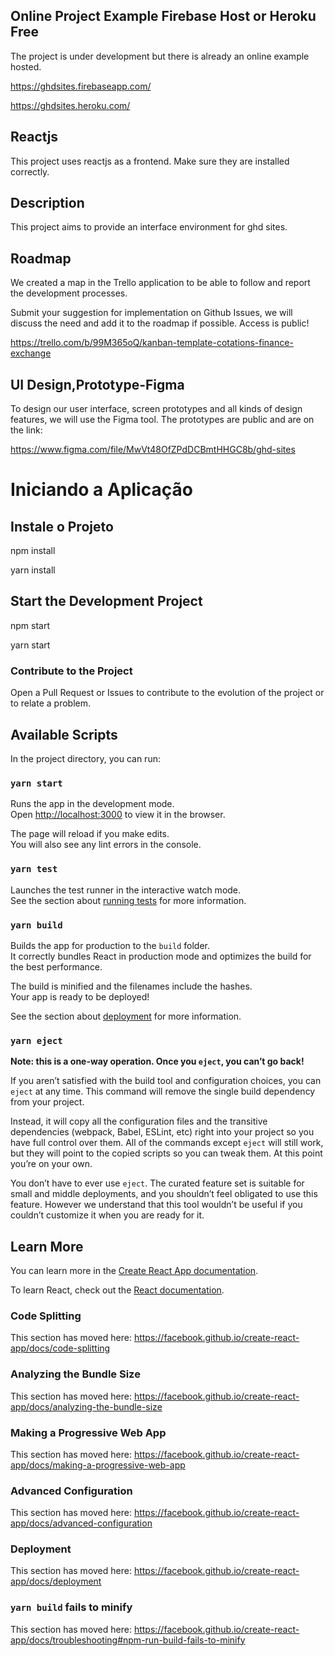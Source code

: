 ## Online Project Example Firebase Host or Heroku Free
The project is under development but there is already an online example hosted.

https://ghdsites.firebaseapp.com/

https://ghdsites.heroku.com/



## Reactjs 

This project uses reactjs as a frontend.
Make sure they are installed correctly.


## Description

This project aims to provide an interface environment for ghd sites.


## Roadmap

We created a map in the Trello application to be able to follow and report the development processes.

Submit your suggestion for implementation on Github Issues, we will discuss the need and add it to the roadmap if possible.
Access is public!

https://trello.com/b/99M365oQ/kanban-template-cotations-finance-exchange

## UI Design,Prototype-Figma

To design our user interface, screen prototypes and all kinds of design features, we will use the Figma tool.
The prototypes are public and are on the link:

https://www.figma.com/file/MwVt48OfZPdDCBmtHHGC8b/ghd-sites



# Iniciando a Aplicação

## Instale o Projeto

npm install 

yarn install


## Start the Development Project

npm start

yarn start


### Contribute to the Project

Open a Pull Request or Issues to contribute to the evolution of the project or to relate a problem.









## Available Scripts

In the project directory, you can run:

### `yarn start`

Runs the app in the development mode.<br />
Open [http://localhost:3000](http://localhost:3000) to view it in the browser.

The page will reload if you make edits.<br />
You will also see any lint errors in the console.

### `yarn test`

Launches the test runner in the interactive watch mode.<br />
See the section about [running tests](https://facebook.github.io/create-react-app/docs/running-tests) for more information.

### `yarn build`

Builds the app for production to the `build` folder.<br />
It correctly bundles React in production mode and optimizes the build for the best performance.

The build is minified and the filenames include the hashes.<br />
Your app is ready to be deployed!

See the section about [deployment](https://facebook.github.io/create-react-app/docs/deployment) for more information.

### `yarn eject`

**Note: this is a one-way operation. Once you `eject`, you can’t go back!**

If you aren’t satisfied with the build tool and configuration choices, you can `eject` at any time. This command will remove the single build dependency from your project.

Instead, it will copy all the configuration files and the transitive dependencies (webpack, Babel, ESLint, etc) right into your project so you have full control over them. All of the commands except `eject` will still work, but they will point to the copied scripts so you can tweak them. At this point you’re on your own.

You don’t have to ever use `eject`. The curated feature set is suitable for small and middle deployments, and you shouldn’t feel obligated to use this feature. However we understand that this tool wouldn’t be useful if you couldn’t customize it when you are ready for it.

## Learn More

You can learn more in the [Create React App documentation](https://facebook.github.io/create-react-app/docs/getting-started).

To learn React, check out the [React documentation](https://reactjs.org/).

### Code Splitting

This section has moved here: https://facebook.github.io/create-react-app/docs/code-splitting

### Analyzing the Bundle Size

This section has moved here: https://facebook.github.io/create-react-app/docs/analyzing-the-bundle-size

### Making a Progressive Web App

This section has moved here: https://facebook.github.io/create-react-app/docs/making-a-progressive-web-app

### Advanced Configuration

This section has moved here: https://facebook.github.io/create-react-app/docs/advanced-configuration

### Deployment

This section has moved here: https://facebook.github.io/create-react-app/docs/deployment

### `yarn build` fails to minify

This section has moved here: https://facebook.github.io/create-react-app/docs/troubleshooting#npm-run-build-fails-to-minify
